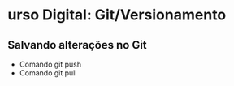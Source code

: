 # urso Digital: Git/Versionamento

## Salvando alterações no Git




* Comando git push
*  Comando git pull
